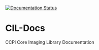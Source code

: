[![Documentation Status](https://readthedocs.org/projects/cil/badge/?version=latest)](https://cil.readthedocs.io/en/latest/?badge=latest)

# CIL-Docs

CCPi Core Imaging Library Documentation
